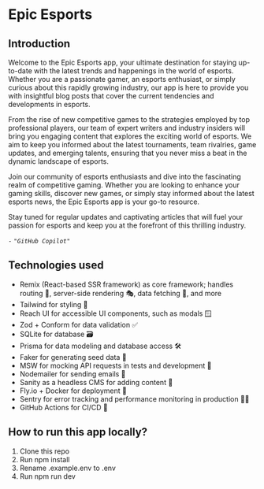 # Epic Esports

## Introduction

Welcome to the Epic Esports app, your ultimate destination for staying
up-to-date with the latest trends and happenings in the world of esports.
Whether you are a passionate gamer, an esports enthusiast, or simply curious
about this rapidly growing industry, our app is here to provide you with
insightful blog posts that cover the current tendencies and developments in
esports.

From the rise of new competitive games to the strategies employed by top
professional players, our team of expert writers and industry insiders will
bring you engaging content that explores the exciting world of esports. We aim
to keep you informed about the latest tournaments, team rivalries, game updates,
and emerging talents, ensuring that you never miss a beat in the dynamic
landscape of esports.

Join our community of esports enthusiasts and dive into the fascinating realm of
competitive gaming. Whether you are looking to enhance your gaming skills,
discover new games, or simply stay informed about the latest esports news, the
Epic Esports app is your go-to resource.

Stay tuned for regular updates and captivating articles that will fuel your
passion for esports and keep you at the forefront of this thrilling industry.

`-` _`"GitHub Copilot"`_

## Technologies used

- Remix (React-based SSR framework) as core framework; handles routing 🧭,
  server-side rendering 🎭, data fetching 🎣, and more
- Tailwind for styling 💅
- Reach UI for accessible UI components, such as modals 🪟
- Zod + Conform for data validation ✅
- SQLite for database 🗃️
- Prisma for data modeling and database access 🛠️
- Faker for generating seed data 🌱
- MSW for mocking API requests in tests and development 🤖
- Nodemailer for sending emails 📧
- Sanity as a headless CMS for adding content 📝
- Fly.io + Docker for deployment 🚀
- Sentry for error tracking and performance monitoring in production 🕵️‍♂️
- GitHub Actions for CI/CD 🤖

## How to run this app locally?

1. Clone this repo
2. Run npm install
3. Rename .example.env to .env
4. Run npm run dev
